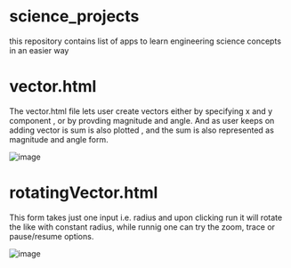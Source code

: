 # science_projects
this repository contains list of apps to learn engineering science concepts in an easier way

# vector.html
The vector.html file lets user create vectors either by specifying x and y component , or by provding magnitude and angle.
And as user keeps on adding vector is sum is also plotted , and the sum is also represented as magnitude and angle form.

![image](https://user-images.githubusercontent.com/20777854/82326485-85917e80-99fa-11ea-8eef-74e7985dd605.png)

# rotatingVector.html

This form takes just one input i.e. radius and upon clicking run it will rotate the like with constant radius, while runnig one can try the zoom, trace or pause/resume options.

![image](https://user-images.githubusercontent.com/20777854/82331860-4e26d000-9a02-11ea-9684-302de3f6ff29.png)
